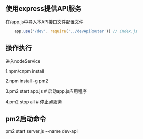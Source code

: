 ## 使用express提供API服务

在/app.js中导入本API接口文件配置文件

```javascript
    app.use('/dev', require('../devApiRouter')) // index.js
```


## 操作执行

进入nodeService

1.npm/cnpm install

2.npm install -g pm2

3.pm2 start app.js              # 启动app.js应用程序

4.pm2 stop all                  # 停止all服务


## pm2启动命令

pm2 start server.js  --name dev-api